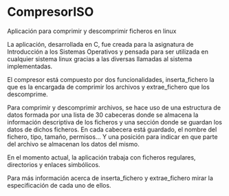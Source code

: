 # CompresorISO
Aplicación para comprimir y descomprimir ficheros en linux

La aplicación, desarrollada en C, fue creada para la asignatura de Introducción a los Sistemas Operativos y pensada para ser utilizada en cualquier sistema linux gracias a las diversas llamadas al sistema implementadas.

El compresor está compuesto por dos funcionalidades, inserta_fichero la que es la encargada de comprimir los archivos y extrae_fichero que los descomprime.

Para comprimir y descomprimir archivos, se hace uso de una estructura de datos formada por una lista de 30 cabeceras donde se almacena la información descriptiva de los ficheros y una sección donde se guardan los datos de dichos ficheros. En cada cabecera está guardado, el nombre del fichero, tipo, tamaño, permisos... Y una posición para indicar en que parte del archivo se almacenan los datos del mismo.

En el momento actual, la aplicación trabaja con ficheros regulares, directorios y enlaces simbólicos.

Para más información acerca de inserta_fichero y extrae_fichero mirar la especificación de cada uno de ellos.
